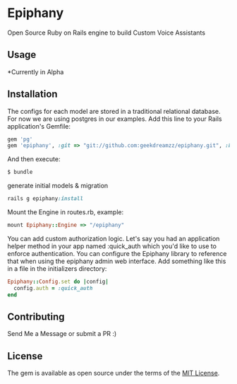 # Epiphany
Open Source Ruby on Rails engine to build Custom Voice Assistants

## Usage
*Currently in Alpha 

## Installation
The configs for each model are stored in a traditional relational database. For now we are using postgres in our examples.
Add this line to your Rails application's Gemfile:

```ruby
gem 'pg'
gem 'epiphany', :git => "git://github.com:geekdreamzz/epiphany.git", :branch => "alpha"
```

And then execute:
```bash
$ bundle
```

generate initial models & migration
```ruby
rails g epiphany:install
```

Mount the Engine in routes.rb, example:
```ruby
mount Epiphany::Engine => "/epiphany"
```

You can add custom authorization logic. Let's say you had an application helper method in your app named :quick_auth which you'd like to use to enforce authentication. You can configure the Epiphany library to reference that when using the epiphany admin web interface. Add something like this in a file in the initializers directory:
```ruby
Epiphany::Config.set do |config|
  config.auth = :quick_auth
end
```

## Contributing
Send Me a Message or submit a PR :) 

## License
The gem is available as open source under the terms of the [MIT License](https://opensource.org/licenses/MIT).

